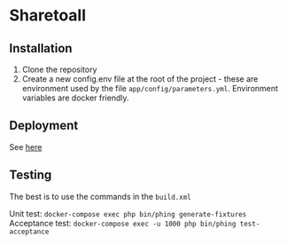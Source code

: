 Sharetoall
===========================================================

## Installation 

1. Clone the repository
2. Create a new config.env file at the root of the project - these are environment used by the file `app/config/parameters.yml`. 
Environment variables are docker friendly.

## Deployment

See [here](https://laverna.cc/app/#/notes/f/notebook/q/7105aae8-072b-9745-285b-9b0914d6ed86/show/84cd301c-8fdb-669a-f4e5-9b60d83c3879)

## Testing

The best is to use the commands in the `build.xml`

Unit test: `docker-compose exec php bin/phing generate-fixtures`
Acceptance test: `docker-compose exec -u 1000 php bin/phing test-acceptance`
